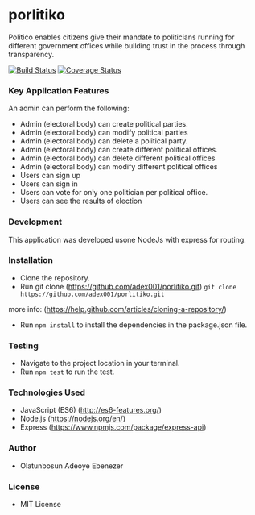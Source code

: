 # porlitiko
Politico enables citizens give their mandate to politicians running for different government offices while building trust in the process through transparency.

[![Build Status](https://travis-ci.com/adex001/porlitiko.svg?branch=develop)](https://travis-ci.com/adex001/porlitiko)
[![Coverage Status](https://coveralls.io/repos/github/adex001/porlitiko/badge.svg?branch=develop)](https://coveralls.io/github/adex001/porlitiko?branch=develop)

### Key Application Features
An admin can perform the following:
 - Admin (electoral body) can create political parties.
 - Admin (electoral body) can modify ​political parties
 - Admin (electoral body) can delete a political party.
 - Admin (electoral body) can create different ​political offices.
 - Admin (electoral body) can delete different ​political offices
 - Admin (electoral body) can modify different ​political offices
 - Users can sign up
 - Users can sign in
 - Users can vote for only one politician per ​political office​.
 - Users can see the results of election

 ### Development
This application was developed usone NodeJs with express for routing.

### Installation

- Clone the repository.
- Run git clone (https://github.com/adex001/porlitiko.git)
``` git clone https://github.com/adex001/porlitiko.git ```

more info:
(https://help.github.com/articles/cloning-a-repository/)
- Run ``` npm install ``` to install the dependencies in the package.json file.

### Testing

- Navigate to the project location in your terminal.
- Run ``` npm test ``` to run the test.

### Technologies Used

- JavaScript (ES6) (http://es6-features.org/)
- Node.js (https://nodejs.org/en/)
- Express (https://www.npmjs.com/package/express-api)

### Author
- Olatunbosun Adeoye Ebenezer

### License
- MIT License
